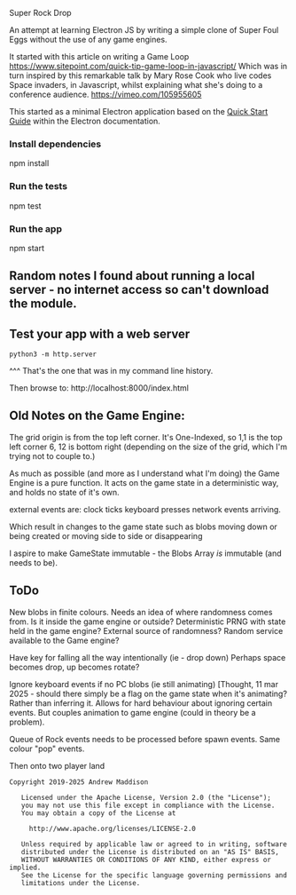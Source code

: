 Super Rock Drop

An attempt at learning Electron JS by writing a simple clone of Super Foul Eggs without the use of any game engines.

It started with this article on writing a Game Loop https://www.sitepoint.com/quick-tip-game-loop-in-javascript/
Which was in turn inspired by this remarkable talk by Mary Rose Cook who live codes Space invaders, in Javascript, whilst explaining what she's doing to a conference audience. https://vimeo.com/105955605

This started as a minimal Electron application based on the [Quick Start Guide](https://electronjs.org/docs/tutorial/quick-start) within the Electron documentation.

### Install dependencies
npm install
### Run the tests
npm test
### Run the app
npm start


## Random notes I found about running a local server - no internet access so can't download the module.
## Test your app with a web server
```
python3 -m http.server
```
^^^ That's the one that was in my command line history.

Then browse to: 
http://localhost:8000/index.html

## Old Notes on the Game Engine:

 The grid origin is from the top left corner. 
 It's One-Indexed, so 1,1 is the top left corner 6, 12 is bottom right (depending on the size of the grid, which I'm trying not to couple to.)

As much as possible (and more as I understand what I'm doing) the Game Engine is a pure function.
It acts on the game state in a deterministic way, and holds no state of it's own.

external events are:
    clock ticks
    keyboard presses
    network events arriving.

Which result in changes to the game state
    such as blobs moving down
    or being created
    or moving side to side
    or disappearing

I aspire to make GameState immutable - the Blobs Array _is_ immutable (and needs to be).

## ToDo
New blobs in finite colours.
    Needs an idea of where randomness comes from.
    Is it inside the game engine or outside?
        Deterministic PRNG with state held in the game engine?
        External source of randomness?
        Random service available to the Game engine?

Have key for falling all the way intentionally (ie - drop down)
Perhaps space becomes drop, up becomes rotate?
    
Ignore keyboard events if no PC blobs (ie still animating) [Thought, 11 mar 2025 - should there simply be a flag on the game state when it's animating? Rather than inferring it. Allows for hard behaviour about ignoring certain events. But couples animation to game engine (could in theory be a problem).

Queue of Rock events needs to be processed before spawn events.
Same colour "pop" events.

Then onto two player land

```
Copyright 2019-2025 Andrew Maddison

   Licensed under the Apache License, Version 2.0 (the "License");
   you may not use this file except in compliance with the License.
   You may obtain a copy of the License at

     http://www.apache.org/licenses/LICENSE-2.0

   Unless required by applicable law or agreed to in writing, software
   distributed under the License is distributed on an "AS IS" BASIS,
   WITHOUT WARRANTIES OR CONDITIONS OF ANY KIND, either express or implied.
   See the License for the specific language governing permissions and
   limitations under the License.

```
